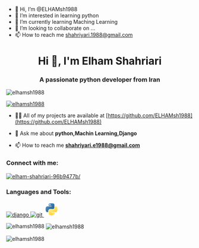 - 👋 Hi, I’m @ELHAMsh1988
- 👀 I’m interested in learning python
- 🌱 I’m currently learning Maching Learning
- 💞️ I’m looking to collaborate on ...
- 📫 How to reach me shahriyari.1988@gmail.com

<!---
ELHAMsh1988/ELHAMsh1988 is a ✨ special ✨ repository because its `README.md` (this file) appears on your GitHub profile.
You can click the Preview link to take a look at your changes.
--->
<h1 align="center">Hi 👋, I'm Elham Shahriari</h1>
<h3 align="center">A passionate python developer from Iran</h3>

<p align="left"> <img src="https://komarev.com/ghpvc/?username=elhamsh1988&label=Profile%20views&color=0e75b6&style=flat" alt="elhamsh1988" /> </p>

<p align="left"> <a href="https://github.com/ryo-ma/github-profile-trophy"><img src="https://github-profile-trophy.vercel.app/?username=elhamsh1988" alt="elhamsh1988" /></a> </p>

- 👨‍💻 All of my projects are available at [https://github.com/ELHAMsh1988](https://github.com/ELHAMsh1988)

- 💬 Ask me about **python,Machin Learning,Django**

- 📫 How to reach me **shahriyari.e1988@gmail.com**

<h3 align="left">Connect with me:</h3>
<p align="left">
<a href="https://linkedin.com/in/elham-shahriari-96b9477b/" target="blank"><img align="center" src="https://raw.githubusercontent.com/rahuldkjain/github-profile-readme-generator/master/src/images/icons/Social/linked-in-alt.svg" alt="elham-shahriari-96b9477b/" height="30" width="40" /></a>
</p>

<h3 align="left">Languages and Tools:</h3>
<p align="left"> <a href="https://www.djangoproject.com/" target="_blank" rel="noreferrer"> <img src="https://cdn.worldvectorlogo.com/logos/django.svg" alt="django" width="40" height="40"/> </a> <a href="https://git-scm.com/" target="_blank" rel="noreferrer"> <img src="https://www.vectorlogo.zone/logos/git-scm/git-scm-icon.svg" alt="git" width="40" height="40"/> </a> <a href="https://www.python.org" target="_blank" rel="noreferrer"> <img src="https://raw.githubusercontent.com/devicons/devicon/master/icons/python/python-original.svg" alt="python" width="40" height="40"/> </a> </p>

<p><img align="left" src="https://github-readme-stats.vercel.app/api/top-langs?username=elhamsh1988&show_icons=true&locale=en&layout=compact" alt="elhamsh1988" /></p>

<p>&nbsp;<img align="center" src="https://github-readme-stats.vercel.app/api?username=elhamsh1988&show_icons=true&locale=en" alt="elhamsh1988" /></p>

<p><img align="center" src="https://github-readme-streak-stats.herokuapp.com/?user=elhamsh1988&" alt="elhamsh1988" /></p>
